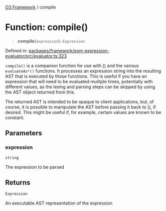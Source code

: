 [O3 Framework](../API.md) / compile

# Function: compile()

> **compile**(`expression`): `Expression`

Defined in: [packages/framework/esm-expression-evaluator/src/evaluator.ts:323](https://github.com/openmrs/openmrs-esm-core/blob/85cde3ce59cd3d29230c98040a3f53525e808725/packages/framework/esm-expression-evaluator/src/evaluator.ts#L323)

`compile()` is a companion function for use with [()](evaluate.md) and the various `evaluateAs*()` functions.
It processes an expression string into the resulting AST that is executed by those functions. This is useful if
you have an expression that will need to be evaluated mulitple times, potentially with different values, as the
lexing and parsing steps can be skipped by using the AST object returned from this.

The returned AST is intended to be opaque to client applications, but, of course, it is possible to manipulate
the AST before passing it back to [()](evaluate.md), if desired. This might be useful if, for example, certain
values are known to be constant.

## Parameters

### expression

`string`

The expression to be parsed

## Returns

`Expression`

An executable AST representation of the expression
